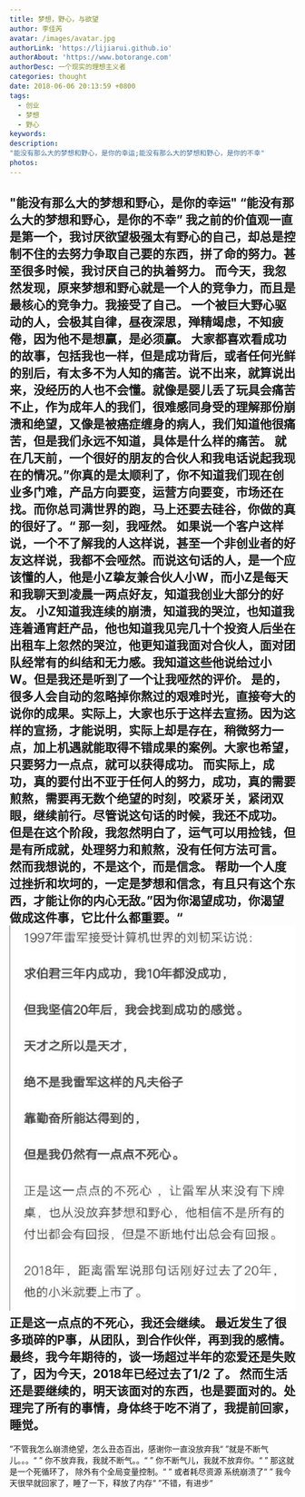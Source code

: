 ```yaml
---
title: 梦想，野心，与欲望
author: 李佳芮
avatar: /images/avatar.jpg
authorLink: 'https://lijiarui.github.io'
authorAbout: 'https://www.botorange.com'
authorDesc: 一个现实的理想主义者
categories: thought
date: 2018-06-06 20:13:59 +0800
tags: 
  - 创业 
  - 梦想 
  - 野心
keywords: 
description:
"能没有那么大的梦想和野心，是你的幸运;能没有那么大的梦想和野心，是你的不幸"
photos:
---
```


"能没有那么大的梦想和野心，是你的幸运" 
“能没有那么大的梦想和野心，是你的不幸”
我之前的价值观一直是第一个，我讨厌欲望极强太有野心的自己，却总是控制不住的去努力争取自己要的东西，拼了命的努力。甚至很多时候，我讨厌自己的执着努力。
而今天，我忽然发现，原来梦想和野心就是一个人的竞争力，而且是最核心的竞争力。我接受了自己。
一个被巨大野心驱动的人，会极其自律，昼夜深思，殚精竭虑，不知疲倦，因为他不是想赢，是必须赢。
大家都喜欢看成功的故事，包括我也一样，但是成功背后，或者任何光鲜的别后，有太多不为人知的痛苦。说不出来，就算说出来，没经历的人也不会懂。就像是婴儿丢了玩具会痛苦不止，作为成年人的我们，很难感同身受的理解那份崩溃和绝望，又像是被癌症缠身的病人，我们知道他很痛苦，但是我们永远不知道，具体是什么样的痛苦。
就在几天前，一个很好的朋友的合伙人和我电话说起我现在的情况。”你真的是太顺利了，你不知道我们现在创业多门难，产品方向要变，运营方向要变，市场还在找。而你总司满世界的跑，马上还要去硅谷，你做的真的很好了。“
那一刻，我哑然。
如果说一个客户这样说，一个不了解我的人这样说，甚至一个非创业者的好友这样说，我都不会哑然。而说这句话的人，是一个应该懂的人，他是小Z挚友兼合伙人小W，而小Z是每天和我聊天到凌晨一两点好友，知道我创业大部分的好友。
小Z知道我连续的崩溃，知道我的哭泣，也知道我连着通宵赶产品，他也知道我见完几十个投资人后坐在出租车上忽然的哭泣，他更知道我面对合伙人，面对团队经常有的纠结和无力感。我知道这些他说给过小W。但是我还是听到了一个让我哑然的评价。
是的，很多人会自动的忽略掉你熬过的艰难时光，直接夸大的说你的成果。实际上，大家也乐于这样去宣扬。因为这样的宣扬，才能说明，实际上却是存在，稍微努力一点，加上机遇就能取得不错成果的案例。大家也希望，只要努力一点点，就可以获得成功。
而实际上，成功，真的要付出不亚于任何人的努力，成功，真的需要煎熬，需要再无数个绝望的时刻，咬紧牙关，紧闭双眼，继续前行。尽管说这句话的时候，我还不成功。
但是在这个阶段，我忽然明白了，运气可以用捡钱，但是有所成就，处理努力和煎熬，没有任何方法可言。
然而我想说的，不是这个，而是信念。
帮助一个人度过挫折和坎坷的，一定是梦想和信念，有且只有这个东西，才能让你的内心无敌。”因为你渴望成功，你渴望做成这件事，它比什么都重要。“
![](/img/2018/dream.jpg)
正是这一点点的不死心，我还会继续。
最近发生了很多琐碎的P事，从团队，到合作伙伴，再到我的感情。最终，我今年期待的，谈一场超过半年的恋爱还是失败了，因为今天，2018年已经过去了1/2 了。
然而生活还是要继续的，明天该面对的东西，也是要面对的。处理完了所有的事情，身体终于吃不消了，我提前回家，睡觉。
---------------------------------
”不管我怎么崩溃绝望，怎么丑态百出，感谢你一直没放弃我“
”就是不断气儿。。。“
” 你不放弃我，我就不断气。。“
” 你不断气儿，我就不放弃你。“
” 那这就是一个死循环了， 除外有个全局变量控制。“
” 或者耗尽资源 系统崩溃了“
” 我今天很早就回家了，睡了一下，释放了内存“
”不错，有进步“
